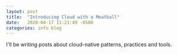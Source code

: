 ```yaml
---
layout: post
title:  "Introducing Cloud with a Meatball"
date:   2020-04-17 11:21:49 -0500
categories: info blog
---
```

I'll be writing posts about cloud-native patterns, practices and tools.